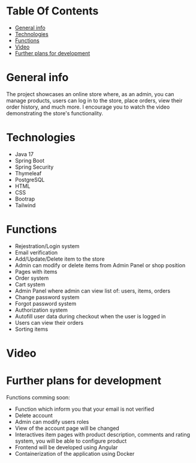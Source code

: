 # Table Of Contents
* [General info](#general-info)
* [Technologies](#technologies)
* [Functions](#functions)
* [Video](#video)
* [Further plans for development](#further-plans-for-development)

# General info
The project showcases an online store where, as an admin, you can manage products, users can log in to the store, place orders, view their order history, and much more. I encourage you to watch the video demonstrating the store's functionality.

# Technologies
* Java 17
* Spring Boot
* Spring Security
* Thymeleaf
* PostgreSQL
* HTML
* CSS
* Bootrap
* Tailwind

# Functions
- Rejestration/Login system
- Email verification
- Add/Update/Delete item to the store
- Admin can modify or delete items from Admin Panel or shop position
- Pages with items
- Order system
- Cart system
- Admin Panel where admin can view list of: users, items, orders
- Change password system
- Forgot password system
- Authorization system
- Autofill user data during checkout when the user is logged in
- Users can view their orders
- Sorting items

# Video 
# Further plans for development 
Functions comming soon:
- Function which inform you that your email is not verified
- Delete account
- Admin can modify users roles
- View of the account page will be changed
- Interactives item pages with product description, comments and rating system, you will be able to configure product
- Frontend will be developed using Angular
- Containerization of the application using Docker
